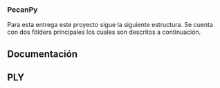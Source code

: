 ### PecanPy

Para esta entrega este proyecto sigue la siguiente estructura. Se cuenta con dos fólders 
principales los cuales son descritos a continuación.

## Documentación


## PLY